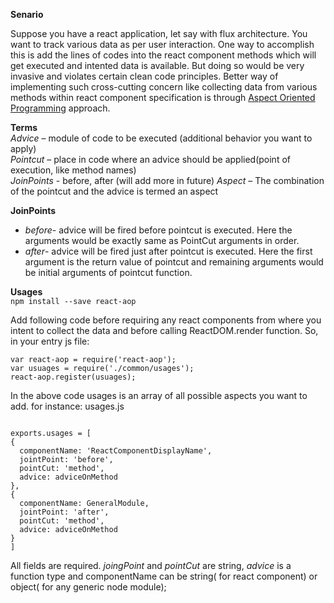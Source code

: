 **Senario**

Suppose you have a react application, let say with flux architecture. You want to track various data as per user interaction. One way to accomplish this is add the lines of codes into the react component methods which will get executed and intented data is available. But doing so would be very invasive and violates certain clean code principles. Better way of implementing such cross-cutting concern like collecting data from various methods within react component specification is through [Aspect Oriented Programming](https://en.wikipedia.org/wiki/Aspect-oriented_programming) approach.

**Terms**  
  *Advice* –  module of code to be executed (additional behavior you want to apply)  
  *Pointcut* – place in code where an advice should be applied(point of execution, like method names)  
  *JoinPoints* - before, after (will add more in future)
  *Aspect* – The combination of the pointcut and the advice is termed an aspect

**JoinPoints**  
* _before_- advice will be fired before pointcut is executed. Here the arguments would be exactly same as PointCut arguments in order.
* _after_- advice will be fired just after pointcut is executed. Here the first argument is the return value of pointcut and remaining arguments would be initial arguments of pointcut function.

**Usages**  
```npm install --save react-aop```

Add following code before requiring any react components from where you intent to collect the data and before calling ReactDOM.render function. So, in your entry js file:  
```
var react-aop = require('react-aop');
var usuages = require('./common/usages');
react-aop.register(usuages);
```

In the above code usages is an array of all possible aspects you want to add. for instance: usages.js

```

exports.usages = [
{
  componentName: 'ReactComponentDisplayName',
  jointPoint: 'before',  
  pointCut: 'method',
  advice: adviceOnMethod
},
{
  componentName: GeneralModule,
  jointPoint: 'after',
  pointCut: 'method',
  advice: adviceOnMethod
}
]
```
All fields are required. _joingPoint_ and _pointCut_ are string, _advice_ is a function type and componentName can be string( for react component) or object( for any generic node module);
